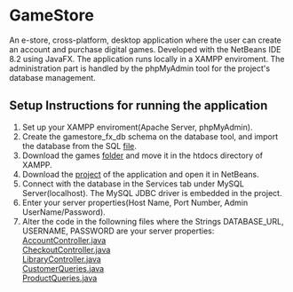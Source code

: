 # GameStore
An e-store, cross-platform, desktop application where the user can create an account and purchase digital games. Developed with the NetBeans IDE 8.2 using JavaFX. The application runs locally in a XAMPP enviroment. The administration part is handled by the phpMyAdmin tool for the project's database management.

Setup Instructions for running the application
-----------------------------------------------
1. Set up your XAMPP enviroment(Apache Server, phpMyAdmin).
2. Create the gamestore_fx_db schema on the database tool, and import the database from the SQL <a href="#">file</a>.
3. Download the games <a href="#">folder</a> and move it in the htdocs directory of XAMPP.
4. Download the <a href="#">project</a> of the application and open it in NetBeans.
5. Connect with the database in the Services tab under MySQL Server(localhost). The MySQL JDBC driver is embedded in the project.
6. Enter your server properties(Host Name, Port Number, Admin UserName/Password).
7. Alter the code in the followning files where the Strings DATABASE_URL, USERNAME, PASSWORD are your server properties: <br />
   <a href="#">AccountController.java</a> <br />
   <a href="#">CheckoutController.java</a> <br />
   <a href="#">LibraryController.java</a> <br />
   <a href="#">CustomerQueries.java</a> <br />
   <a href="#">ProductQueries.java</a> <br /> 

